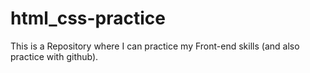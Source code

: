 # html_css-practice
This is a Repository where I can practice my Front-end skills (and also practice with github).
